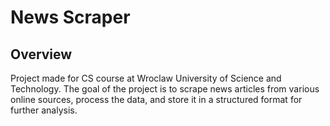 # News Scraper

## Overview

Project made for CS course at Wroclaw University of Science and Technology. The goal of the project is to scrape news articles from various online sources, process the data, and store it in a structured format for further analysis.